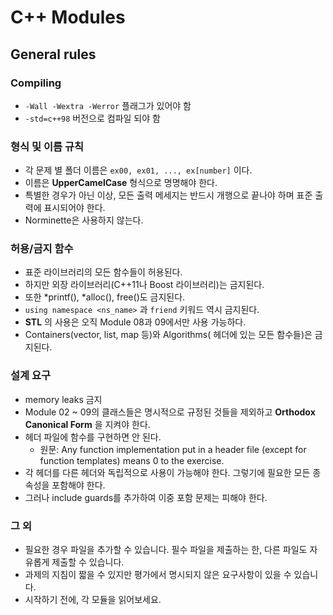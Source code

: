 # C++ Modules

## General rules

### Compiling
- `-Wall -Wextra -Werror` 플래그가 있어야 함
- `-std=c++98` 버전으로 컴파일 되야 함

### 형식 및 이름 규칙
- 각 문제 별 폴더 이름은 `ex00, ex01, ..., ex[number]` 이다.
- 이름은 **UpperCamelCase** 형식으로 명명해야 한다.
- 특별한 경우가 아닌 이상, 모든 출력 메세지는 반드시 개행으로 끝나야 하며 표준 출력에 표시되어야 한다.
- Norminette은 사용하지 않는다.

### 허용/금지 함수
- 표준 라이브러리의 모든 함수들이 허용된다.
- 하지만 외장 라이브러리(C++11나 Boost 라이브러리)는 금지된다.
- 또한 *printf(), *alloc(), free()도 금지된다.
- `using namespace <ns_name>` 과 `friend` 키워드 역시 금지된다.
- **STL** 의 사용은 오직 Module 08과 09에서만 사용 가능하다.
- Containers(vector, list, map 등)와 Algorithms(<algorithm> 헤더에 있는 모든 함수들)은 금지된다.

### 설계 요구
- memory leaks 금지
- Module 02 ~ 09의 클래스들은 명시적으로 규정된 것들을 제외하고 **Orthodox Canonical Form** 을 지켜야 한다.
- 헤더 파일에 함수를 구현하면 안 된다.
  - 원문: Any function implementation put in a header file (except for function templates)
    means 0 to the exercise.
- 각 헤더를 다른 헤더와 독립적으로 사용이 가능해야 한다. 그렇기에 필요한 모든 종속성을 포함해야 한다.
- 그러나 include guards를 추가하여 이중 포함 문제는 피해야 한다.

### 그 외
- 필요한 경우 파일을 추가할 수 있습니다. 필수 파일을 제출하는 한, 다른 파일도 자유롭게 제출할 수 있습니다.
- 과제의 지침이 짧을 수 있지만 평가에서 명시되지 않은 요구사항이 있을 수 있습니다.
- 시작하기 전에, 각 모듈을 읽어보세요.
